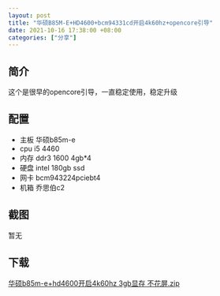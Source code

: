```yaml
---
layout: post
title: "华硕B85M-E+HD4600+bcm94331cd开启4k60hz+opencore引导"
date: 2021-10-16 17:38:00 +08:00
categories: ["分享"]
---
```


<h2>简介</h2><p>这个是很早的opencore引导，一直稳定使用，稳定升级</p><h2>配置</h2><ul><li>主板 华硕b85m-e</li><li>cpu i5 4460</li><li>内存 ddr3 1600 4gb*4</li><li>硬盘 intel 180gb ssd</li><li>网卡 bcm943224pciebt4</li><li>机箱 乔思伯c2</li></ul><h2>截图</h2><p>暂无</p><h2>下载</h2><p><a href="https://blogcdn.asbid.cn/2021/10/16/1634348043.zip">华硕b85m-e+hd4600开启4k60hz 3gb显存 不花屏.zip</a></p>